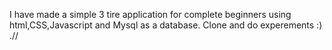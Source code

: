 I have made a simple 3 tire application for complete beginners using html,CSS,Javascript and Mysql as a database.
Clone and do experements :) .//
